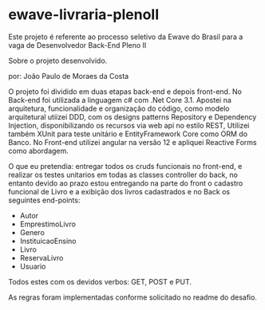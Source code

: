 # ewave-livraria-plenoII
Este projeto é referente ao processo seletivo da Ewave do Brasil para a vaga de Desenvolvedor Back-End Pleno II

Sobre o projeto desenvolvido.

por: João Paulo de Moraes da Costa

O projeto foi dividido em duas etapas back-end e depois front-end.
No Back-end foi utilizada a linguagem c# com .Net Core 3.1. Apostei na arquitetura, funcionalidade e organização do código, como modelo arquitetural utiizei DDD, com os designs patterns Repository e Dependency Injection, disponibilizando os recursos via web api no estilo REST, Utilizei também XUnit para teste unitário e EntityFramework Core como ORM do Banco.
No Front-end utilizei angular na versão 12 e apliquei Reactive Forms como abordagem.

O que eu pretendia: entregar todos os cruds funcionais no front-end, e realizar os testes unitarios em todas as classes controller do back, no entanto devido ao prazo estou entregando na parte do front o cadastro funcional de Livro e a exibição dos livros cadastrados e no Back os seguintes end-points:

 - Autor
 - EmprestimoLivro
 - Genero
 - InstituicaoEnsino
 - Livro
 - ReservaLivro
 - Usuario


Todos estes com os devidos verbos: GET, POST e PUT.

As regras foram implementadas conforme solicitado no readme do desafio.
